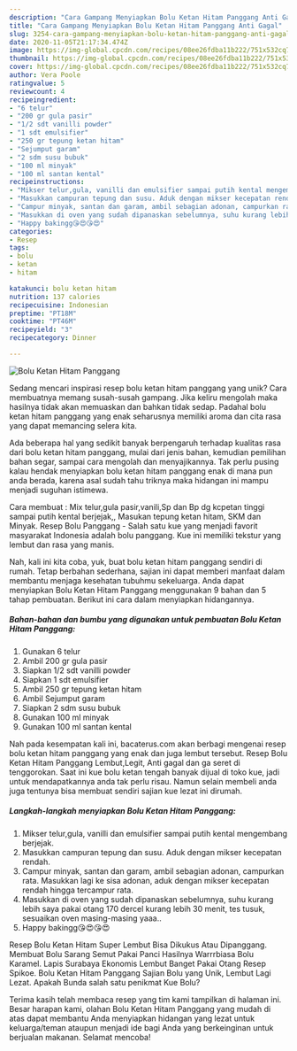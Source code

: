 ```yaml
---
description: "Cara Gampang Menyiapkan Bolu Ketan Hitam Panggang Anti Gagal"
title: "Cara Gampang Menyiapkan Bolu Ketan Hitam Panggang Anti Gagal"
slug: 3254-cara-gampang-menyiapkan-bolu-ketan-hitam-panggang-anti-gagal
date: 2020-11-05T21:17:34.474Z
image: https://img-global.cpcdn.com/recipes/08ee26fdba11b222/751x532cq70/bolu-ketan-hitam-panggang-foto-resep-utama.jpg
thumbnail: https://img-global.cpcdn.com/recipes/08ee26fdba11b222/751x532cq70/bolu-ketan-hitam-panggang-foto-resep-utama.jpg
cover: https://img-global.cpcdn.com/recipes/08ee26fdba11b222/751x532cq70/bolu-ketan-hitam-panggang-foto-resep-utama.jpg
author: Vera Poole
ratingvalue: 5
reviewcount: 4
recipeingredient:
- "6 telur"
- "200 gr gula pasir"
- "1/2 sdt vanilli powder"
- "1 sdt emulsifier"
- "250 gr tepung ketan hitam"
- "Sejumput garam"
- "2 sdm susu bubuk"
- "100 ml minyak"
- "100 ml santan kental"
recipeinstructions:
- "Mikser telur,gula, vanilli dan emulsifier sampai putih kental mengembang berjejak."
- "Masukkan campuran tepung dan susu. Aduk dengan mikser kecepatan rendah."
- "Campur minyak, santan dan garam, ambil sebagian adonan, campurkan rata. Masukkan lagi ke sisa adonan, aduk dengan mikser kecepatan rendah hingga tercampur rata."
- "Masukkan di oven yang sudah dipanaskan sebelumnya, suhu kurang lebih saya pakai otang 170 dercel kurang lebih 30 menit, tes tusuk, sesuaikan oven masing-masing yaaa.."
- "Happy bakingg😘😍😘😍"
categories:
- Resep
tags:
- bolu
- ketan
- hitam

katakunci: bolu ketan hitam 
nutrition: 137 calories
recipecuisine: Indonesian
preptime: "PT18M"
cooktime: "PT46M"
recipeyield: "3"
recipecategory: Dinner

---
```



![Bolu Ketan Hitam Panggang](https://img-global.cpcdn.com/recipes/08ee26fdba11b222/751x532cq70/bolu-ketan-hitam-panggang-foto-resep-utama.jpg)

Sedang mencari inspirasi resep bolu ketan hitam panggang yang unik? Cara membuatnya memang susah-susah gampang. Jika keliru mengolah maka hasilnya tidak akan memuaskan dan bahkan tidak sedap. Padahal bolu ketan hitam panggang yang enak seharusnya memiliki aroma dan cita rasa yang dapat memancing selera kita.

Ada beberapa hal yang sedikit banyak berpengaruh terhadap kualitas rasa dari bolu ketan hitam panggang, mulai dari jenis bahan, kemudian pemilihan bahan segar, sampai cara mengolah dan menyajikannya. Tak perlu pusing kalau hendak menyiapkan bolu ketan hitam panggang enak di mana pun anda berada, karena asal sudah tahu triknya maka hidangan ini mampu menjadi suguhan istimewa.

Cara membuat : Mix telur,gula pasir,vanili,Sp dan Bp dg kcpetan tinggi sampai putih kental berjejak,, Masukan tepung ketan hitam, SKM dan Minyak. Resep Bolu Panggang - Salah satu kue yang menjadi favorit masyarakat Indonesia adalah bolu panggang. Kue ini memiliki tekstur yang lembut dan rasa yang manis.


Nah, kali ini kita coba, yuk, buat bolu ketan hitam panggang sendiri di rumah. Tetap berbahan sederhana, sajian ini dapat memberi manfaat dalam membantu menjaga kesehatan tubuhmu sekeluarga. Anda dapat menyiapkan Bolu Ketan Hitam Panggang menggunakan 9 bahan dan 5 tahap pembuatan. Berikut ini cara dalam menyiapkan hidangannya.

<!--inarticleads1-->

##### Bahan-bahan dan bumbu yang digunakan untuk pembuatan Bolu Ketan Hitam Panggang:

1. Gunakan 6 telur
1. Ambil 200 gr gula pasir
1. Siapkan 1/2 sdt vanilli powder
1. Siapkan 1 sdt emulsifier
1. Ambil 250 gr tepung ketan hitam
1. Ambil Sejumput garam
1. Siapkan 2 sdm susu bubuk
1. Gunakan 100 ml minyak
1. Gunakan 100 ml santan kental


Nah pada kesempatan kali ini, bacaterus.com akan berbagi mengenai resep bolu ketan hitam panggang yang enak dan juga lembut tersebut. Resep Bolu Ketan Hitam Panggang Lembut,Legit, Anti gagal dan ga seret di tenggorokan. Saat ini kue bolu ketan tengah banyak dijual di toko kue, jadi untuk mendapatkannya anda tak perlu risau. Namun selain membeli anda juga tentunya bisa membuat sendiri sajian kue lezat ini dirumah. 

<!--inarticleads2-->

##### Langkah-langkah menyiapkan Bolu Ketan Hitam Panggang:

1. Mikser telur,gula, vanilli dan emulsifier sampai putih kental mengembang berjejak.
1. Masukkan campuran tepung dan susu. Aduk dengan mikser kecepatan rendah.
1. Campur minyak, santan dan garam, ambil sebagian adonan, campurkan rata. Masukkan lagi ke sisa adonan, aduk dengan mikser kecepatan rendah hingga tercampur rata.
1. Masukkan di oven yang sudah dipanaskan sebelumnya, suhu kurang lebih saya pakai otang 170 dercel kurang lebih 30 menit, tes tusuk, sesuaikan oven masing-masing yaaa..
1. Happy bakingg😘😍😘😍


Resep Bolu Ketan Hitam Super Lembut Bisa Dikukus Atau Dipanggang. Membuat Bolu Sarang Semut Pakai Panci Hasilnya Warrrbiasa Bolu Karamel. Lapis Surabaya Ekonomis Lembut Banget Pakai Otang Resep Spikoe. Bolu Ketan Hitam Panggang Sajian Bolu yang Unik, Lembut Lagi Lezat. Apakah Bunda salah satu penikmat Kue Bolu? 

Terima kasih telah membaca resep yang tim kami tampilkan di halaman ini. Besar harapan kami, olahan Bolu Ketan Hitam Panggang yang mudah di atas dapat membantu Anda menyiapkan hidangan yang lezat untuk keluarga/teman ataupun menjadi ide bagi Anda yang berkeinginan untuk berjualan makanan. Selamat mencoba!
